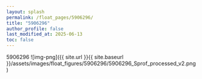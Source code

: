 ```yaml
---
layout: splash
permalink: /float_pages/5906296/
title: "5906296"
author_profile: false
last_modified_at: 2025-06-13
toc: false
---
```

 
5906296
![img-png]({{ site.url }}{{ site.baseurl }}/assets/images/float_figures/5906296/5906296_Sprof_processed_v2.png)